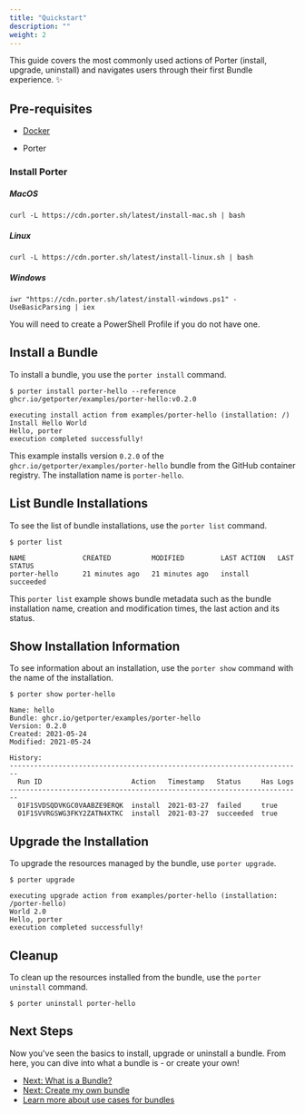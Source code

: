 ```yaml
---
title: "Quickstart"
description: ""
weight: 2
---
```


This guide covers the most commonly used actions of Porter (install, upgrade, uninstall) and navigates users through their first Bundle experience. ✨ 

## Pre-requisites
- [Docker](https://docs.docker.com/get-docker/)

- Porter

### Install Porter

##### MacOS

```
curl -L https://cdn.porter.sh/latest/install-mac.sh | bash
```

##### Linux

```
curl -L https://cdn.porter.sh/latest/install-linux.sh | bash
```

##### Windows

```
iwr "https://cdn.porter.sh/latest/install-windows.ps1" -UseBasicParsing | iex
```
You will need to create a PowerShell Profile if you do not have one.


## Install a Bundle

To install a bundle, you use the `porter install` command.

```console
$ porter install porter-hello --reference ghcr.io/getporter/examples/porter-hello:v0.2.0
```

```
executing install action from examples/porter-hello (installation: /)
Install Hello World
Hello, porter
execution completed successfully!
```

This example installs version `0.2.0` of the `ghcr.io/getporter/examples/porter-hello` bundle from the GitHub container registry. The installation name is `porter-hello`.


## List Bundle Installations

To see the list of bundle installations, use the `porter list` command.

```console
$ porter list
```

```
NAME              CREATED          MODIFIED         LAST ACTION   LAST STATUS
porter-hello      21 minutes ago   21 minutes ago   install       succeeded
```

This `porter list` example shows bundle metadata such as the bundle installation name, creation and modification times, the last action and its status.


## Show Installation Information

To see information about an installation, use the `porter show` command with the name of the installation.

```console
$ porter show porter-hello
```
```
Name: hello
Bundle: ghcr.io/getporter/examples/porter-hello
Version: 0.2.0
Created: 2021-05-24
Modified: 2021-05-24

History:
------------------------------------------------------------------------
  Run ID                      Action   Timestamp   Status     Has Logs
------------------------------------------------------------------------
  01F1SVDSQDVKGC0VAABZE9ERQK  install  2021-03-27  failed     true
  01F1SVVRGSWG3FKY2ZATN4XTKC  install  2021-03-27  succeeded  true
```

## Upgrade the Installation

To upgrade the resources managed by the bundle, use `porter upgrade`.

```console
$ porter upgrade
```

```
executing upgrade action from examples/porter-hello (installation: /porter-hello)
World 2.0
Hello, porter
execution completed successfully!
```


## Cleanup

To clean up the resources installed from the bundle, use the `porter uninstall` command.

```console
$ porter uninstall porter-hello
```

## Next Steps

Now you've seen the basics to install, upgrade or uninstall a bundle.
From here, you can dive into what a bundle is - or create your own!

- [Next: What is a Bundle?](/quickstart/bundles/)
- [Next: Create my own bundle](/getting-started/create-a-bundle/)
- [Learn more about use cases for bundles](/learning/#the-devil-is-in-the-deployments-bundle-use-cases)


